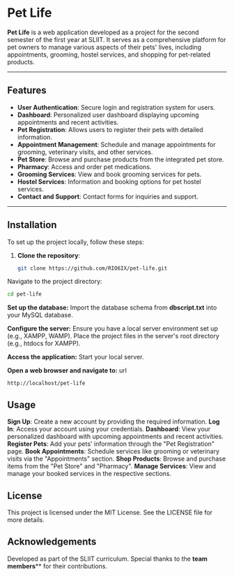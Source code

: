 # **Pet Life**

**Pet Life** is a web application developed as a project for the second semester of the first year at SLIIT. It serves as a comprehensive platform for pet owners to manage various aspects of their pets' lives, including appointments, grooming, hostel services, and shopping for pet-related products.

---

## **Features**
- **User Authentication**: Secure login and registration system for users.
- **Dashboard**: Personalized user dashboard displaying upcoming appointments and recent activities.
- **Pet Registration**: Allows users to register their pets with detailed information.
- **Appointment Management**: Schedule and manage appointments for grooming, veterinary visits, and other services.
- **Pet Store**: Browse and purchase products from the integrated pet store.
- **Pharmacy**: Access and order pet medications.
- **Grooming Services**: View and book grooming services for pets.
- **Hostel Services**: Information and booking options for pet hostel services.
- **Contact and Support**: Contact forms for inquiries and support.

---

## **Installation**

To set up the project locally, follow these steps:

1. **Clone the repository**:
   ```bash
   git clone https://github.com/RIO6IX/pet-life.git
   
Navigate to the project directory:
  ```bash
cd pet-life
```

**Set up the database:**
Import the database schema from **dbscript.txt** into your MySQL database.


**Configure the server:**
Ensure you have a local server environment set up (e.g., XAMPP, WAMP).
Place the project files in the server's root directory (e.g., htdocs for XAMPP).

**Access the application:**
Start your local server.

**Open a web browser and navigate to:**
url
```
http://localhost/pet-life
```
## **Usage**

**Sign Up**: Create a new account by providing the required information.
**Log In**: Access your account using your credentials.
**Dashboard**: View your personalized dashboard with upcoming appointments and recent activities.
**Register Pets**: Add your pets' information through the "Pet Registration" page.
**Book Appointments**: Schedule services like grooming or veterinary visits via the "Appointments" section.
**Shop Products**: Browse and purchase items from the "Pet Store" and "Pharmacy".
**Manage Services**: View and manage your booked services in the respective sections.

## **License**
This project is licensed under the MIT License. See the LICENSE file for more details.

## **Acknowledgements**
Developed as part of the SLIIT curriculum.
Special thanks to the **team members**** for their contributions.

